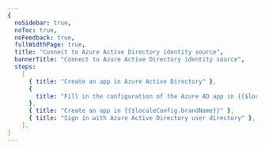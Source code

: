 ```yaml
---
{
  noSidebar: true,
  noToc: true,
  noFeedback: true,
  fullWidthPage: true,
  title: "Connect to Azure Active Directory identity source",
  bannerTitle: "Connect to Azure Active Directory identity source",
  steps:
    [
      { title: "Create an app in Azure Active Directory" },
      {
        title: "Fill in the configuration of the Azure AD app in {{$localeConfig.brandName}}",
      },
      { title: "Create an app in {{$localeConfig.brandName}}" },
      { title: "Sign in with Azure Active Directory user directory" },
    ],
}
---
```


<IntegrationDetail backLink="/guides/connections/enterprise"/>

